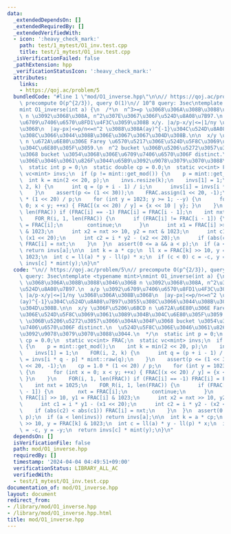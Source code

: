 ```yaml
---
data:
  _extendedDependsOn: []
  _extendedRequiredBy: []
  _extendedVerifiedWith:
  - icon: ':heavy_check_mark:'
    path: test/1_mytest/O1_inv.test.cpp
    title: test/1_mytest/O1_inv.test.cpp
  _isVerificationFailed: false
  _pathExtension: hpp
  _verificationStatusIcon: ':heavy_check_mark:'
  attributes:
    links:
    - https://qoj.ac/problem/5
  bundledCode: "#line 1 \"mod/O1_inverse.hpp\"\n\n// https://qoj.ac/problem/5\n//\
    \ precompute O(p^{2/3}), query O(1)\n// 10^8 query: 3sec\ntemplate <typename mint>\n\
    mint O1_inverse(int a) {\n  /*\n  n^3>=p \u3068\u306A\u308B\u3088\u3046\u306B\
    \ n \u3092\u3068\u308A, n^2\u307E\u3067\u306F\u524D\u8A08\u7B97.\n  a/p \u3092\
    \u6709\u7406\u6570\u8FD1\u4F3C\u3059\u308B x/y. |a/p-x/y|<=|1/ny \u3068\u306A\u308B\
    \u3068\n  |ay-px|<=p/n<=n^2 \u3088\u308A(ay)^{-1}\u304C\u524D\u8A08\u7B97\u3055\
    \u308C\u3066\u3044\u308B\u306E\u3067\u3067\u304D\u308B.\n\n  x/y \u306F\u5206\u6BCD\
    \ n \u672A\u6E80\u306E Farey \u6570\u5217\u306E\u524D\u5F8C\u3069\u3061\u3089\u304B\
    \u304C\u6E80\u305F\u3059.\n  n^2 bucket \u306B\u5206\u5272\u3057\u3066\u304A\u304F\
    \u3068 bucket \u3054\u3068\u306E\u6709\u7406\u6570\u306F distinct.\n  \u524D\u5F8C\
    \u306E\u3046\u3061\u826F\u3044\u65B9\u3092\u9078\u3079\u3070\u3088\u3044.\n  */\n\
    \  static int p = 0;\n  static double cp = 0.0;\n  static vc<int> FRAC;\n  static\
    \ vc<mint> invs;\n  if (p != mint::get_mod()) {\n    p = mint::get_mod();\n  \
    \  int k = min(2 << 20, p);\n    invs.resize(k);\n    invs[1] = 1;\n    FOR(i,\
    \ 2, k) {\n      int q = (p + i - 1) / i;\n      invs[i] = invs[i * q - p] * mint::raw(q);\n\
    \    }\n    assert(p <= (1 << 30));\n    FRAC.assign(1 << 20, -1);\n    cp = 1.0\
    \ * (1 << 20) / p;\n    for (int y = 1023; y >= 1; --y) {\n      for (int x =\
    \ 0; x < y; ++x) { FRAC[(x << 20) / y] = {x << 10 | y}; }\n    }\n    FOR(i, 1,\
    \ len(FRAC)) if (FRAC[i] == -1) FRAC[i] = FRAC[i - 1];\n    int nxt = 1025;\n\
    \    FOR_R(i, 1, len(FRAC)) {\n      if (FRAC[i] != FRAC[i - 1]) {\n        nxt\
    \ = FRAC[i];\n        continue;\n      }\n      int x1 = FRAC[i] >> 10, y1 = FRAC[i]\
    \ & 1023;\n      int x2 = nxt >> 10, y2 = nxt & 1023;\n      int c1 = i * y1 -\
    \ (x1 << 20);\n      int c2 = i * y2 - (x2 << 20);\n      if (abs(c2) < abs(c1))\
    \ FRAC[i] = nxt;\n    }\n  }\n  assert(0 <= a && a < p);\n  if (a < len(invs))\
    \ return invs[a];\n\n  int k = a * cp;\n  ll x = FRAC[k] >> 10, y = FRAC[k] &\
    \ 1023;\n  int c = ll(a) * y - ll(p) * x;\n  if (c < 0) c = -c, y = -y;\n  return\
    \ invs[c] * mint(y);\n}\n"
  code: "\n// https://qoj.ac/problem/5\n// precompute O(p^{2/3}), query O(1)\n// 10^8\
    \ query: 3sec\ntemplate <typename mint>\nmint O1_inverse(int a) {\n  /*\n  n^3>=p\
    \ \u3068\u306A\u308B\u3088\u3046\u306B n \u3092\u3068\u308A, n^2\u307E\u3067\u306F\
    \u524D\u8A08\u7B97.\n  a/p \u3092\u6709\u7406\u6570\u8FD1\u4F3C\u3059\u308B x/y.\
    \ |a/p-x/y|<=|1/ny \u3068\u306A\u308B\u3068\n  |ay-px|<=p/n<=n^2 \u3088\u308A\
    (ay)^{-1}\u304C\u524D\u8A08\u7B97\u3055\u308C\u3066\u3044\u308B\u306E\u3067\u3067\
    \u304D\u308B.\n\n  x/y \u306F\u5206\u6BCD n \u672A\u6E80\u306E Farey \u6570\u5217\
    \u306E\u524D\u5F8C\u3069\u3061\u3089\u304B\u304C\u6E80\u305F\u3059.\n  n^2 bucket\
    \ \u306B\u5206\u5272\u3057\u3066\u304A\u304F\u3068 bucket \u3054\u3068\u306E\u6709\
    \u7406\u6570\u306F distinct.\n  \u524D\u5F8C\u306E\u3046\u3061\u826F\u3044\u65B9\
    \u3092\u9078\u3079\u3070\u3088\u3044.\n  */\n  static int p = 0;\n  static double\
    \ cp = 0.0;\n  static vc<int> FRAC;\n  static vc<mint> invs;\n  if (p != mint::get_mod())\
    \ {\n    p = mint::get_mod();\n    int k = min(2 << 20, p);\n    invs.resize(k);\n\
    \    invs[1] = 1;\n    FOR(i, 2, k) {\n      int q = (p + i - 1) / i;\n      invs[i]\
    \ = invs[i * q - p] * mint::raw(q);\n    }\n    assert(p <= (1 << 30));\n    FRAC.assign(1\
    \ << 20, -1);\n    cp = 1.0 * (1 << 20) / p;\n    for (int y = 1023; y >= 1; --y)\
    \ {\n      for (int x = 0; x < y; ++x) { FRAC[(x << 20) / y] = {x << 10 | y};\
    \ }\n    }\n    FOR(i, 1, len(FRAC)) if (FRAC[i] == -1) FRAC[i] = FRAC[i - 1];\n\
    \    int nxt = 1025;\n    FOR_R(i, 1, len(FRAC)) {\n      if (FRAC[i] != FRAC[i\
    \ - 1]) {\n        nxt = FRAC[i];\n        continue;\n      }\n      int x1 =\
    \ FRAC[i] >> 10, y1 = FRAC[i] & 1023;\n      int x2 = nxt >> 10, y2 = nxt & 1023;\n\
    \      int c1 = i * y1 - (x1 << 20);\n      int c2 = i * y2 - (x2 << 20);\n  \
    \    if (abs(c2) < abs(c1)) FRAC[i] = nxt;\n    }\n  }\n  assert(0 <= a && a <\
    \ p);\n  if (a < len(invs)) return invs[a];\n\n  int k = a * cp;\n  ll x = FRAC[k]\
    \ >> 10, y = FRAC[k] & 1023;\n  int c = ll(a) * y - ll(p) * x;\n  if (c < 0) c\
    \ = -c, y = -y;\n  return invs[c] * mint(y);\n}\n"
  dependsOn: []
  isVerificationFile: false
  path: mod/O1_inverse.hpp
  requiredBy: []
  timestamp: '2024-04-04 04:49:51+09:00'
  verificationStatus: LIBRARY_ALL_AC
  verifiedWith:
  - test/1_mytest/O1_inv.test.cpp
documentation_of: mod/O1_inverse.hpp
layout: document
redirect_from:
- /library/mod/O1_inverse.hpp
- /library/mod/O1_inverse.hpp.html
title: mod/O1_inverse.hpp
---
```


